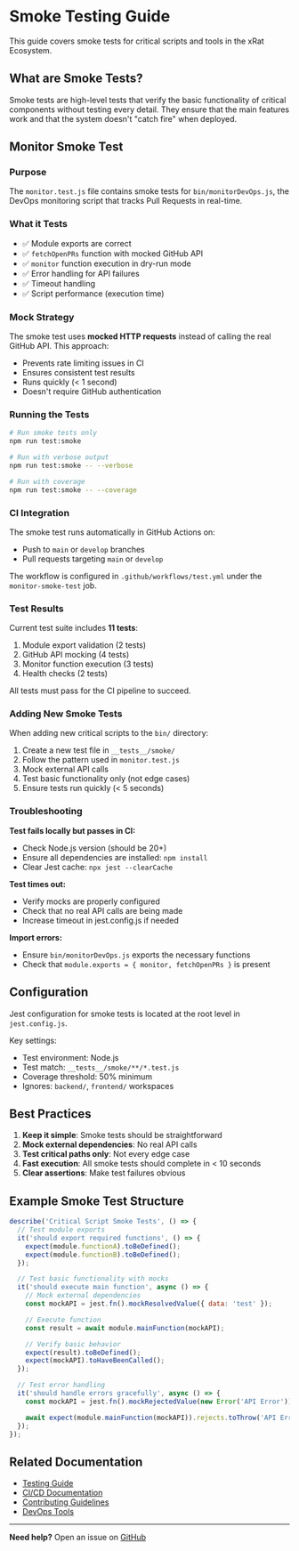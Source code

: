 # Smoke Testing Guide

This guide covers smoke tests for critical scripts and tools in the xRat Ecosystem.

## What are Smoke Tests?

Smoke tests are high-level tests that verify the basic functionality of critical components without testing every detail. They ensure that the main features work and that the system doesn't "catch fire" when deployed.

## Monitor Smoke Test

### Purpose

The `monitor.test.js` file contains smoke tests for `bin/monitorDevOps.js`, the DevOps monitoring script that tracks Pull Requests in real-time.

### What it Tests

- ✅ Module exports are correct
- ✅ `fetchOpenPRs` function with mocked GitHub API
- ✅ `monitor` function execution in dry-run mode
- ✅ Error handling for API failures
- ✅ Timeout handling
- ✅ Script performance (execution time)

### Mock Strategy

The smoke test uses **mocked HTTP requests** instead of calling the real GitHub API. This approach:

- Prevents rate limiting issues in CI
- Ensures consistent test results
- Runs quickly (< 1 second)
- Doesn't require GitHub authentication

### Running the Tests

```bash
# Run smoke tests only
npm run test:smoke

# Run with verbose output
npm run test:smoke -- --verbose

# Run with coverage
npm run test:smoke -- --coverage
```

### CI Integration

The smoke test runs automatically in GitHub Actions on:

- Push to `main` or `develop` branches
- Pull requests targeting `main` or `develop`

The workflow is configured in `.github/workflows/test.yml` under the `monitor-smoke-test` job.

### Test Results

Current test suite includes **11 tests**:

1. Module export validation (2 tests)
2. GitHub API mocking (4 tests)
3. Monitor function execution (3 tests)
4. Health checks (2 tests)

All tests must pass for the CI pipeline to succeed.

### Adding New Smoke Tests

When adding new critical scripts to the `bin/` directory:

1. Create a new test file in `__tests__/smoke/`
2. Follow the pattern used in `monitor.test.js`
3. Mock external API calls
4. Test basic functionality only (not edge cases)
5. Ensure tests run quickly (< 5 seconds)

### Troubleshooting

**Test fails locally but passes in CI:**

- Check Node.js version (should be 20+)
- Ensure all dependencies are installed: `npm install`
- Clear Jest cache: `npx jest --clearCache`

**Test times out:**

- Verify mocks are properly configured
- Check that no real API calls are being made
- Increase timeout in jest.config.js if needed

**Import errors:**

- Ensure `bin/monitorDevOps.js` exports the necessary functions
- Check that `module.exports = { monitor, fetchOpenPRs }` is present

## Configuration

Jest configuration for smoke tests is located at the root level in `jest.config.js`.

Key settings:

- Test environment: Node.js
- Test match: `__tests__/smoke/**/*.test.js`
- Coverage threshold: 50% minimum
- Ignores: `backend/`, `frontend/` workspaces

## Best Practices

1. **Keep it simple**: Smoke tests should be straightforward
2. **Mock external dependencies**: No real API calls
3. **Test critical paths only**: Not every edge case
4. **Fast execution**: All smoke tests should complete in < 10 seconds
5. **Clear assertions**: Make test failures obvious

## Example Smoke Test Structure

```javascript
describe('Critical Script Smoke Tests', () => {
  // Test module exports
  it('should export required functions', () => {
    expect(module.functionA).toBeDefined();
    expect(module.functionB).toBeDefined();
  });

  // Test basic functionality with mocks
  it('should execute main function', async () => {
    // Mock external dependencies
    const mockAPI = jest.fn().mockResolvedValue({ data: 'test' });

    // Execute function
    const result = await module.mainFunction(mockAPI);

    // Verify basic behavior
    expect(result).toBeDefined();
    expect(mockAPI).toHaveBeenCalled();
  });

  // Test error handling
  it('should handle errors gracefully', async () => {
    const mockAPI = jest.fn().mockRejectedValue(new Error('API Error'));

    await expect(module.mainFunction(mockAPI)).rejects.toThrow('API Error');
  });
});
```

## Related Documentation

- [Testing Guide](./TESTING.md)
- [CI/CD Documentation](./DEPLOYMENT.md)
- [Contributing Guidelines](./CONTRIBUTING.md)
- [DevOps Tools](./devops-tools.md)

---

**Need help?** Open an issue on [GitHub](https://github.com/xLabInternet/xRatEcosystem/issues)
